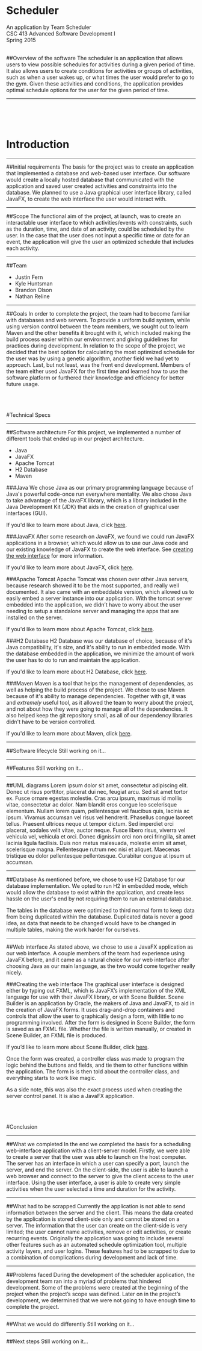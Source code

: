 # Scheduler

An application by Team Scheduler  
CSC 413 Advanced Software Development I  
Spring 2015

<br>
##Overview of the software
The scheduler is an application that allows users to view possible schedules for activities during a given period of time. It also allows users to create conditions for activities or groups of activities, such as when a user wakes up, or what times the user would prefer to go to the gym. Given these activities and conditions, the application provides optimal schedule options for the user for the given period of time.

---

<br><br><br>
# Introduction

---

##Initial requirements
The basis for the project was to create an application that implemented a database and web-based user interface. Our software would create a locally hosted database that communicated with the application and saved user created activities and constraints into the database. We planned to use a Java graphical user interface library, called JavaFX, to create the web interface the user would interact with.

---

##Scope
The functional aim of the project, at launch, was to create an interactable user interface to which activities/events with constraints, such as the duration, time, and date of an activity, could be scheduled by the user. In the case that the user does not input a specific time or date for an event, the application will give the user an optimized schedule that includes each activity.

---

##Team
* Justin Fern
* Kyle Huntsman
* Brandon Olson
* Nathan Reline

---

##Goals
In order to complete the project, the team had to become familiar with databases and web servers. To provide a uniform build system, while using version control between the team members, we sought out to learn Maven and the other benefits it brought with it, which included making the build process easier within our environment and giving guidelines for practices during development. In relation to the scope of the project, we decided that the best option for calculating the most optimized schedule for the user was by using a genetic algorithm, another field we had yet to approach. Last, but not least, was the front end development. Members of the team either used JavaFX for the first time and learned how to use the software platform or furthered their knowledge and efficiency for better future usage.

<br><br><br>
#Technical Specs

---

##Software architecture
For this project, we implemented a number of different tools that ended up in our project architecture.

* Java
* JavaFX
* Apache Tomcat
* H2 Database
* Maven

###Java
We chose Java as our primary programming language because of Java's powerful code-once run everywhere mentality. We also chose Java to take advantage of the JavaFX library, which is a library included in the Java Development Kit (JDK) that aids in the creation of graphical user interfaces (GUI).

If you'd like to learn more about Java, click [here](https://www.java.com/en/about/).

###JavaFX
After some research on JavaFX, we found we could run JavaFX applications in a browser, which would allow us to use our Java code and our existing knowledge of JavaFX to create the web interface. See [creating the web interface](index.md#creating-the-web-interface) for more information.

If you'd like to learn more about JavaFX, click [here](http://docs.oracle.com/javase/8/javafx/get-started-tutorial/jfx-overview.htm#JFXST784).

###Apache Tomcat
Apache Tomcat was chosen over other Java servers, because research showed it to be the most supported, and really well documented. It also came with an embeddable version, which allowed us to easily embed a server instance into our application. With the tomcat server embedded into the application, we didn’t have to worry about the user needing to setup a standalone server and managing the apps that are installed on the server.

If you'd like to learn more about Apache Tomcat, click [here](http://tomcat.apache.org/).

###H2 Database
H2 Database was our database of choice, because of it's Java compatibility, it's size, and it's ability to run in embedded mode. With the database embedded in the application, we minimize the amount of work the user has to do to run and maintain the application.

If you'd like to learn more about H2 Database, click [here](http://www.h2database.com/html/main.html).

###Maven
Maven is a tool that helps the management of dependencies, as well as helping the build process of the project. We chose to use Maven because of it's ability to manage dependencies. Together with git, it was and _extremely_ useful tool, as it allowed the team to worry about the project, and not about how they were going to manage all of the dependencies. It also helped keep the git repository small, as all of our dependency libraries didn't have to be version controlled.

If you'd like to learn more about Maven, click [here](https://maven.apache.org/).

---

##Software lifecycle
Still working on it...

---

##Features
Still working on it...

---

##UML diagrams
Lorem ipsum dolor sit amet, consectetur adipiscing elit. Donec ut risus porttitor, placerat dui nec, feugiat arcu. Sed sit amet tortor ex. Fusce ornare egestas molestie. Cras arcu ipsum, maximus id mollis vitae, consectetur ac dolor. Nam blandit eros congue leo scelerisque elementum. Nullam lorem quam, pellentesque vel faucibus quis, lacinia ac ipsum. Vivamus accumsan vel risus vel hendrerit. Phasellus congue laoreet tellus. Praesent ultrices neque ut tempor dictum. Sed imperdiet orci placerat, sodales velit vitae, auctor neque. Fusce libero risus, viverra vel vehicula vel, vehicula et orci. Donec dignissim orci non orci fringilla, sit amet lacinia ligula facilisis. Duis non metus malesuada, molestie enim sit amet, scelerisque magna. Pellentesque rutrum nec nisi et aliquet. Maecenas tristique eu dolor pellentesque pellentesque. Curabitur congue at ipsum ut accumsan.

---

##Database
As mentioned before, we chose to use H2 Database for our database implementation. We opted to run H2 in embedded mode, which would allow the database to exist within the application, and create less hassle on the user's end by not requiring them to run an external database.

The tables in the database were optimized to third normal form to keep data from being duplicated within the database. Duplicated data is never a good idea, as data that needs to be changed would have to be changed in multiple tables, making the work harder for ourselves.

---

##Web interface
As stated above, we chose to use a JavaFX application as our web interface. A couple members of the team had experience using JavaFX before, and it came as a natural choice for our web interface after choosing Java as our main language, as the two would come together really nicely.

###Creating the web interface
The graphical user interface is designed either by typing out FXML, which is JavaFX’s implementation of the XML language for use with their JavaFX library, or with Scene Builder. Scene Builder is an application by Oracle, the makers of Java and JavaFX, to aid in the creation of JavaFX forms. It uses drag-and-drop containers and controls that allow the user to graphically design a form, with little to no programming involved. After the form is designed in Scene Builder, the form is saved as an FXML file. Whether the file is written manually, or created in Scene Builder, an FXML file is produced.

If you’d like to learn more about Scene Builder, click [here](http://www.oracle.com/technetwork/java/javase/downloads/javafxscenebuilder-info-2157684.html).

Once the form was created, a controller class was made to program the logic behind the buttons and fields, and tie them to other functions within the application. The form is is then told about the controller class, and everything starts to work like magic.

As a side note, this was also the exact process used when creating the server control panel. It is also a JavaFX application.


<br><br><br>
#Conclusion

---

##What we completed
In the end we completed the basis for a scheduling web-interface application with a client-server model. Firstly, we were able to create a server that the user was able to launch on the host computer. The server has an interface in which a user can specify a port, launch the server, and end the server. On the client-side, the user is able to launch a web browser and connect to the server to give the client access to the user interface. Using the user interface, a user is able to create very simple activities when the user selected a time and duration for the activity. 

---

##What had to be scrapped
Currently the application is not able to send information between the server and the client. This means the data created by the application is stored client-side only and cannot be stored on a server. The information that the user can create on the client-side is very limited; the user cannot name activities, remove or edit activities, or create recurring events. Originally the application was going to include several other features such as an automated schedule optimization tool, multiple activity layers, and user logins. These features had to be scrapped to due to a combination of complications during development and lack of time.

---

##Problems faced
During the development of the scheduler application, the development team ran into a myriad of problems that hindered development. Some of the problems were created at the beginning of the project when the project’s scope was defined. Later on in the project’s development, we determined that we were not going to have enough time to complete the project.

---

##What we would do differently
Still working on it...

---

##Next steps
Still working on it...
